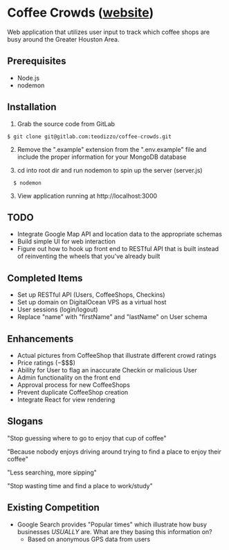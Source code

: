 # Coffee Crowds ([website](http://www.coffeecrowds.com))
Web application that utilizes user input to track which coffee shops are busy around the Greater Houston Area.

## Prerequisites
- Node.js
- nodemon

## Installation
1. Grab the source code from GitLab

```
$ git clone git@gitlab.com:teodizzo/coffee-crowds.git
```

2. Remove the ".example" extension from the ".env.example" file and include the proper information for your MongoDB database

3. cd into root dir and run nodemon to spin up the server (server.js)

```
  $ nodemon
```

3. View application running at http://localhost:3000

## TODO
- Integrate Google Map API and location data to the appropriate schemas
- Build simple UI for web interaction
- Figure out how to hook up front end to RESTful API that is built instead of reinventing the wheels that you've already built

## Completed Items
- Set up RESTful API (Users, CoffeeShops, Checkins)
- Set up domain on DigitalOcean VPS as a virtual host
- User sessions (login/logout)
- Replace "name" with "firstName" and "lastName" on User schema


## Enhancements
- Actual pictures from CoffeeShop that illustrate different crowd ratings
- Price ratings ($-$$$$)
- Ability for User to flag an inaccurate Checkin or malicious User
- Admin functionality on the front end
- Approval process for new CoffeeShops
- Prevent duplicate CoffeeShop creation
- Integrate React for view rendering

## Slogans
"Stop guessing where to go to enjoy that cup of coffee"

"Because nobody enjoys driving around trying to find a place to enjoy their coffee"

"Less searching, more sipping"

"Stop wasting time and find a place to work/study"

## Existing Competition
- Google Search provides "Popular times" which illustrate how busy businesses *USUALLY* are. What are they basing this information on?
  - Based on anonymous GPS data from users
